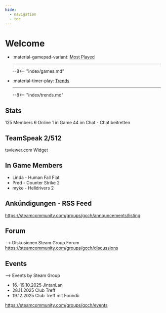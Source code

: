 ```yaml
---
hide:
  - navigation
  - toc
---
```


# Welcome

<div class="grid cards" markdown>

-   :material-gamepad-variant: [Most Played](games.md)

    ---

    --8<-- "index/games.md"

-   :material-timer-play: [Trends](games2weeks.md)

    ---

    --8<-- "index/trends.md"

</div>


## Stats
125 Members
6 Online
1 in Game
44 im Chat - Chat beitretten

## TeamSpeak 2/512

tsviewer.com Widget


## In Game Members

* Linda - Human Fall Flat
* Pred - Counter Strike 2
* myke - Helldrivers 2

## Ankündigungen - RSS Feed

https://steamcommunity.com/groups/gcch/announcements/listing


## Forum

--> Diskusionen Steam Group Forum
https://steamcommunity.com/groups/gcch/discussions


## Events

--> Events by Steam Group

* 16.-19.10.2025 JintanLan
* 28.11.2025 Club Treff
* 19.12.2025 Club Treff mit Foundü

https://steamcommunity.com/groups/gcch/events